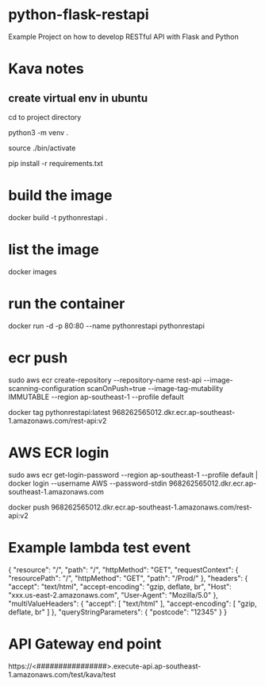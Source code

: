 # python-flask-restapi
Example Project on how to develop RESTful API with Flask and Python


# Kava notes
## create virtual env in ubuntu
cd to project directory

python3 -m venv .

source ./bin/activate

pip install -r requirements.txt

# build the image
docker build -t pythonrestapi .
# list the image
docker images


# run the container
docker run -d -p 80:80 --name pythonrestapi pythonrestapi

# ecr push
sudo aws ecr create-repository --repository-name rest-api --image-scanning-configuration scanOnPush=true --image-tag-mutability IMMUTABLE --region ap-southeast-1 --profile default


docker tag pythonrestapi:latest 968262565012.dkr.ecr.ap-southeast-1.amazonaws.com/rest-api:v2


# AWS ECR login
sudo aws ecr get-login-password --region ap-southeast-1 --profile default | docker login --username AWS --password-stdin 968262565012.dkr.ecr.ap-southeast-1.amazonaws.com

docker push 968262565012.dkr.ecr.ap-southeast-1.amazonaws.com/rest-api:v2


# Example lambda test event

{
  "resource": "/",
  "path": "/",
  "httpMethod": "GET",
  "requestContext": {
    "resourcePath": "/",
    "httpMethod": "GET",
    "path": "/Prod/"
  },
  "headers": {
    "accept": "text/html",
    "accept-encoding": "gzip, deflate, br",
    "Host": "xxx.us-east-2.amazonaws.com",
    "User-Agent": "Mozilla/5.0"
  },
  "multiValueHeaders": {
    "accept": [
      "text/html"
    ],
    "accept-encoding": [
      "gzip, deflate, br"
    ]
  },
  "queryStringParameters": {
    "postcode": "12345"
  }
}


# API Gateway end point
https://<################>.execute-api.ap-southeast-1.amazonaws.com/test/kava/test